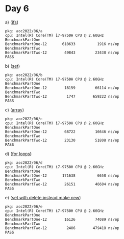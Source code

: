 # Day 6

a) ([ifs](a/main.go))
```
pkg: aoc2022/06/a
cpu: Intel(R) Core(TM) i7-9750H CPU @ 2.60GHz
BenchmarkPartOne
BenchmarkPartOne-12    	  618633	      1916 ns/op
BenchmarkPartTwo
BenchmarkPartTwo-12    	   49843	     23438 ns/op
PASS
```

b) ([set](b/main.go))
```
pkg: aoc2022/06/b
cpu: Intel(R) Core(TM) i7-9750H CPU @ 2.60GHz
BenchmarkPartOne
BenchmarkPartOne-12    	   18159	     66114 ns/op
BenchmarkPartTwo
BenchmarkPartTwo-12    	    1747	    659222 ns/op
PASS
```

c) ([array](c/main.go))
```
pkg: aoc2022/06/c
cpu: Intel(R) Core(TM) i7-9750H CPU @ 2.60GHz
BenchmarkPartOne
BenchmarkPartOne-12    	   68722	     16646 ns/op
BenchmarkPartTwo
BenchmarkPartTwo-12    	   23130	     51808 ns/op
PASS
```

d) ([for loops](d/main.go))
```
pkg: aoc2022/06/d
cpu: Intel(R) Core(TM) i7-9750H CPU @ 2.60GHz
BenchmarkPartOne
BenchmarkPartOne-12    	  171638	      6658 ns/op
BenchmarkPartTwo
BenchmarkPartTwo-12    	   26151	     46604 ns/op
PASS
```

e) ([set with delete instead make new](e/main.go))
```
pkg: aoc2022/06/e
cpu: Intel(R) Core(TM) i7-9750H CPU @ 2.60GHz
BenchmarkPartOne
BenchmarkPartOne-12    	   16126	     74089 ns/op
BenchmarkPartTwo
BenchmarkPartTwo-12    	    2486	    479418 ns/op
PASS
```